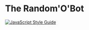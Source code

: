 # The Random'O'Bot
[![JavaScript Style Guide](https://cdn.rawgit.com/standard/standard/master/badge.svg)](https://github.com/standard/standard)
